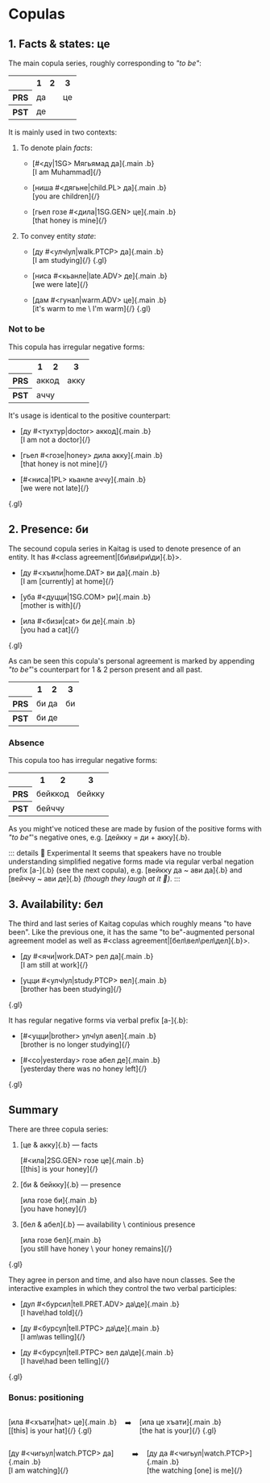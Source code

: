 # Copulas

## 1. Facts & states: це

The main copula series, roughly corresponding to _"to be"_:

<table class="c-t">
    <tr>
        <th></th>
        <th>1</th>
        <th>2</th>
        <th>3</th>
    </tr>
    <tr>
        <th>PRS</th>
        <td class="b" colspan="2"><Word>да<template #content> I~we / you</template></Word></td>
        <td class="b"><Word>це<template #content>he~she~it / they</template></Word></td>
    </tr>
        <tr>
        <th>PST</th>
        <td class="b" colspan="3">де</td>
    </tr>
</table>

It is mainly used in two contexts:

1. To denote plain _facts_:

   - [#<ду|1SG> Мягьямад да]{.main .b}  
     [I am Muhammad]{/}

   - [ниша #<дягьне|child.PL> да]{.main .b}  
     [you are children]{/}

   - [гьел гозе #<дила|1SG.GEN> це]{.main .b}  
     [that honey is mine]{/}

2. To convey entity _state_:

   - [ду #<улчӏул|walk.PTCP> да]{.main .b}  
     [I am studying]{/}
     {.gl}

   - [ниса #<кьанле|late.ADV> де]{.main .b}  
     [we were late]{/}

   - [дам #<гунал|warm.ADV> це]{.main .b}  
     [it's warm to me \ I'm warm]{/}
     {.gl}

### Not to be

This copula has irregular negative forms:

<table class="c-t">
    <tr>
        <th></th>
        <th>1</th>
        <th>2</th>
        <th>3</th>
    </tr>
    <tr>
        <th>PRS</th>
        <td class="b" colspan="2"><Word>аккод<template #content> I~we / you</template></Word></td>
        <td class="b"><Word>акку<template #content>he~she~it / they</template></Word></td>
    </tr>
        <tr>
        <th>PST</th>
        <td class="b" colspan="3">аччу</td>
    </tr>
</table>

It's usage is identical to the positive counterpart:

- [ду #<тухтур|doctor> аккод]{.main .b}  
  [I am not a doctor]{/}

- [гьел #<гозе|honey> дила акку]{.main .b}  
  [that honey is not mine]{/}

- [#<ниса|1PL> кьанле аччу]{.main .b}  
  [we were not late]{/}

{.gl}

## 2. Presence: би

The secound copula series in Kaitag is used to denote presence of an entity. It has #<class agreement|[би\ви\ри\ди]{.b}>.

- [ду #<хъили|home.DAT> ви да]{.main .b}  
  [I am [currently] at home]{/}

- [уба #<дуцци|1SG.COM> ри]{.main .b}  
  [mother is with]{/}

- [ила #<бизи|cat> би де]{.main .b}  
  [you had a cat]{/}

{.gl}

As can be seen this copula's personal agreement is marked by appending _"to be"_'s counterpart for 1 & 2 person present and all past.

<table class="c-t">
    <tr>
        <th></th>
        <th>1</th>
        <th>2</th>
        <th>3</th>
    </tr>
    <tr>
        <th>PRS</th>
        <td class="b" colspan="2"><Word>би да<template #content> I~we / you</template></Word></td>
        <td class="b"><Word>би<template #content>he~she~it / they</template></Word></td>
    </tr>
        <tr>
        <th>PST</th>
        <td class="b" colspan="3">би де</td>
    </tr>
</table>

### Absence

This copula too has irregular negative forms:

<table class="c-t">
    <tr>
        <th></th>
        <th>1</th>
        <th>2</th>
        <th>3</th>
    </tr>
    <tr>
        <th>PRS</th>
        <td class="b" colspan="2"><Word>бейккод<template #content> I~we / you</template></Word></td>
        <td class="b"><Word>бейкку<template #content>he~she~it / they</template></Word></td>
    </tr>
        <tr>
        <th>PST</th>
        <td class="b" colspan="3">бейччу</td>
    </tr>
</table>

As you might've noticed these are made by fusion of the positive forms with _"to be"_'s negative ones, e.g. [дейкку = ди + акку]{.b}.

::: details 🔬 Experimental
It seems that speakers have no trouble understanding simplified negative forms made via regular verbal negation prefix [a-]{.b} (see the next copula), e.g. [вейкку да ~ ави да]{.b} and [вейччу ~ ави де]{.b} _(though they laugh at it 🙈)_.
:::

## 3. Availability: бел

The third and last series of Kaitag copulas which roughly means "to have been". Like the previous one, it has the same "to be"-augmented personal agreement model as well as #<class agreement|[бел\вел\рел\дел]{.b}>.

- [ду #<ячи|work.DAT> рел да]{.main .b}  
  [I am still at work]{/}

- [уцци #<улчӏул|study.PTCP> вел]{.main .b}  
  [brother has been studying]{/}

{.gl}

It has regular negative forms via verbal prefix [а-]{.b}:

- [#<уцци|brother> улчӏул авел]{.main .b}  
  [brother is no longer studying]{/}

- [#<со|yesterday> гозе абел де]{.main .b}  
  [yesterday there was no honey left]{/}

{.gl}

## Summary

There are three copula series:

1.  <span class="main">[це & акку]{.b} — facts</span>

    [#<ила|2SG.GEN> гозе це]{.main .b}  
    [[this] is your honey]{/}

2.  <span class="main">[би & бейкку]{.b} — presence</span>

    [ила гозе би]{.main .b}  
    [you have honey]{/}

3.  <span class="main">[бел & абел]{.b} — availability \ continious presence</span>

    [ила гозе бел]{.main .b}  
    [you still have honey \ your honey remains]{/}

{.gl}

They agree in person and time, and also have noun classes. See the interactive examples in which they control the two verbal participles:

- [дул #<бурсил|tell.PRET.ADV> да\де]{.main .b}  
  [I have\had told]{/}

- [ду #<бурсул|tell.PTPC> да\де]{.main .b}  
  [I am\was telling]{/}

- [ду #<бурсул|tell.PTPC> вел да\де]{.main .b}  
  [I have\had been telling]{/}

{.gl}

### Bonus: positioning

<div style="display: flex; gap: 16px">

[ила #<хъати|hat> це]{.main .b}  
[[this] is your hat]{/} {.gl}

➡️

[ила це хъати]{.main .b}  
[the hat is your]{/} {.gl}

</div>

<div style="display: flex; gap: 16px">

[ду #<чигьул|watch.PTCP> да]{.main .b}  
[I am watching]{/}

➡️

[ду да #<чигьул|watch.PTCP>]{.main .b}  
[the watching [one] is me]{/}

</div>
